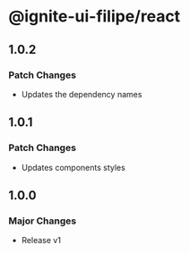 # @ignite-ui-filipe/react

## 1.0.2

### Patch Changes

- Updates the dependency names

## 1.0.1

### Patch Changes

- Updates components styles

## 1.0.0

### Major Changes

- Release v1
